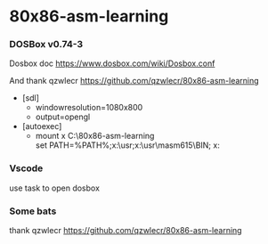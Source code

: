 # 80x86-asm-learning

### DOSBox v0.74-3

Dosbox doc https://www.dosbox.com/wiki/Dosbox.conf

And thank qzwlecr https://github.com/qzwlecr/80x86-asm-learning

* [sdl]
  * windowresolution=1080x800
  * output=opengl
* [autoexec]
  * mount x C:\80x86-asm-learning                            
    set PATH=%PATH%;x:\usr;x:\usr\masm615\BIN;
    x:

### Vscode
use task to open dosbox
### Some bats
thank qzwlecr https://github.com/qzwlecr/80x86-asm-learning